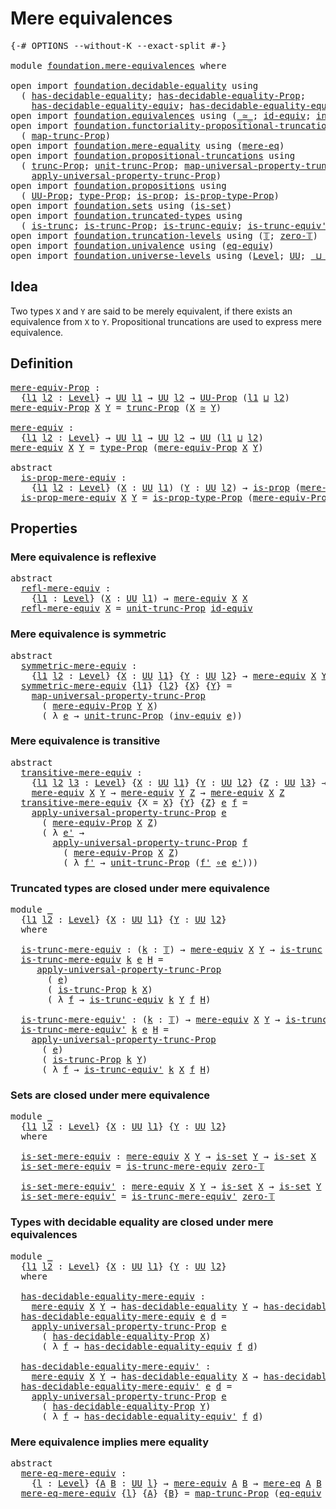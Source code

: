 # Mere equivalences

<pre class="Agda"><a id="30" class="Symbol">{-#</a> <a id="34" class="Keyword">OPTIONS</a> <a id="42" class="Pragma">--without-K</a> <a id="54" class="Pragma">--exact-split</a> <a id="68" class="Symbol">#-}</a>

<a id="73" class="Keyword">module</a> <a id="80" href="foundation.mere-equivalences.html" class="Module">foundation.mere-equivalences</a> <a id="109" class="Keyword">where</a>

<a id="116" class="Keyword">open</a> <a id="121" class="Keyword">import</a> <a id="128" href="foundation.decidable-equality.html" class="Module">foundation.decidable-equality</a> <a id="158" class="Keyword">using</a>
  <a id="166" class="Symbol">(</a> <a id="168" href="foundation.decidable-equality.html#1785" class="Function">has-decidable-equality</a><a id="190" class="Symbol">;</a> <a id="192" href="foundation.decidable-equality.html#7766" class="Function">has-decidable-equality-Prop</a><a id="219" class="Symbol">;</a>
    <a id="225" href="foundation.decidable-equality.html#4533" class="Function">has-decidable-equality-equiv</a><a id="253" class="Symbol">;</a> <a id="255" href="foundation.decidable-equality.html#4811" class="Function">has-decidable-equality-equiv&#39;</a><a id="284" class="Symbol">)</a>
<a id="286" class="Keyword">open</a> <a id="291" class="Keyword">import</a> <a id="298" href="foundation.equivalences.html" class="Module">foundation.equivalences</a> <a id="322" class="Keyword">using</a> <a id="328" class="Symbol">(</a><a id="329" href="foundation-core.equivalences.html#1621" class="Function Operator">_≃_</a><a id="332" class="Symbol">;</a> <a id="334" href="foundation-core.equivalences.html#2494" class="Function">id-equiv</a><a id="342" class="Symbol">;</a> <a id="344" href="foundation-core.equivalences.html#5721" class="Function">inv-equiv</a><a id="353" class="Symbol">;</a> <a id="355" href="foundation-core.equivalences.html#7869" class="Function Operator">_∘e_</a><a id="359" class="Symbol">)</a>
<a id="361" class="Keyword">open</a> <a id="366" class="Keyword">import</a> <a id="373" href="foundation.functoriality-propositional-truncation.html" class="Module">foundation.functoriality-propositional-truncation</a> <a id="423" class="Keyword">using</a>
  <a id="431" class="Symbol">(</a> <a id="433" href="foundation.functoriality-propositional-truncation.html#1443" class="Function">map-trunc-Prop</a><a id="447" class="Symbol">)</a>
<a id="449" class="Keyword">open</a> <a id="454" class="Keyword">import</a> <a id="461" href="foundation.mere-equality.html" class="Module">foundation.mere-equality</a> <a id="486" class="Keyword">using</a> <a id="492" class="Symbol">(</a><a id="493" href="foundation.mere-equality.html#1096" class="Function">mere-eq</a><a id="500" class="Symbol">)</a>
<a id="502" class="Keyword">open</a> <a id="507" class="Keyword">import</a> <a id="514" href="foundation.propositional-truncations.html" class="Module">foundation.propositional-truncations</a> <a id="551" class="Keyword">using</a>
  <a id="559" class="Symbol">(</a> <a id="561" href="foundation.propositional-truncations.html#2532" class="Function">trunc-Prop</a><a id="571" class="Symbol">;</a> <a id="573" href="foundation.propositional-truncations.html#2118" class="Function">unit-trunc-Prop</a><a id="588" class="Symbol">;</a> <a id="590" href="foundation.propositional-truncations.html#5244" class="Function">map-universal-property-trunc-Prop</a><a id="623" class="Symbol">;</a>
    <a id="629" href="foundation.propositional-truncations.html#5603" class="Function">apply-universal-property-trunc-Prop</a><a id="664" class="Symbol">)</a>
<a id="666" class="Keyword">open</a> <a id="671" class="Keyword">import</a> <a id="678" href="foundation.propositions.html" class="Module">foundation.propositions</a> <a id="702" class="Keyword">using</a>
  <a id="710" class="Symbol">(</a> <a id="712" href="foundation-core.propositions.html#1393" class="Function">UU-Prop</a><a id="719" class="Symbol">;</a> <a id="721" href="foundation-core.propositions.html#1495" class="Function">type-Prop</a><a id="730" class="Symbol">;</a> <a id="732" href="foundation-core.propositions.html#1309" class="Function">is-prop</a><a id="739" class="Symbol">;</a> <a id="741" href="foundation-core.propositions.html#1562" class="Function">is-prop-type-Prop</a><a id="758" class="Symbol">)</a>
<a id="760" class="Keyword">open</a> <a id="765" class="Keyword">import</a> <a id="772" href="foundation.sets.html" class="Module">foundation.sets</a> <a id="788" class="Keyword">using</a> <a id="794" class="Symbol">(</a><a id="795" href="foundation-core.sets.html#1113" class="Function">is-set</a><a id="801" class="Symbol">)</a>
<a id="803" class="Keyword">open</a> <a id="808" class="Keyword">import</a> <a id="815" href="foundation.truncated-types.html" class="Module">foundation.truncated-types</a> <a id="842" class="Keyword">using</a>
  <a id="850" class="Symbol">(</a> <a id="852" href="foundation-core.truncated-types.html#1741" class="Function">is-trunc</a><a id="860" class="Symbol">;</a> <a id="862" href="foundation-core.truncated-types.html#11731" class="Function">is-trunc-Prop</a><a id="875" class="Symbol">;</a> <a id="877" href="foundation-core.truncated-types.html#4391" class="Function">is-trunc-equiv</a><a id="891" class="Symbol">;</a> <a id="893" href="foundation-core.truncated-types.html#4918" class="Function">is-trunc-equiv&#39;</a><a id="908" class="Symbol">)</a>
<a id="910" class="Keyword">open</a> <a id="915" class="Keyword">import</a> <a id="922" href="foundation.truncation-levels.html" class="Module">foundation.truncation-levels</a> <a id="951" class="Keyword">using</a> <a id="957" class="Symbol">(</a><a id="958" href="foundation-core.truncation-levels.html#395" class="Datatype">𝕋</a><a id="959" class="Symbol">;</a> <a id="961" href="foundation-core.truncation-levels.html#492" class="Function">zero-𝕋</a><a id="967" class="Symbol">)</a>
<a id="969" class="Keyword">open</a> <a id="974" class="Keyword">import</a> <a id="981" href="foundation.univalence.html" class="Module">foundation.univalence</a> <a id="1003" class="Keyword">using</a> <a id="1009" class="Symbol">(</a><a id="1010" href="foundation.univalence.html#1280" class="Function">eq-equiv</a><a id="1018" class="Symbol">)</a>
<a id="1020" class="Keyword">open</a> <a id="1025" class="Keyword">import</a> <a id="1032" href="foundation.universe-levels.html" class="Module">foundation.universe-levels</a> <a id="1059" class="Keyword">using</a> <a id="1065" class="Symbol">(</a><a id="1066" href="Agda.Primitive.html#597" class="Postulate">Level</a><a id="1071" class="Symbol">;</a> <a id="1073" href="foundation-core.universe-levels.html#235" class="Primitive">UU</a><a id="1075" class="Symbol">;</a> <a id="1077" href="Agda.Primitive.html#810" class="Primitive Operator">_⊔_</a><a id="1080" class="Symbol">)</a>
</pre>
## Idea

Two types `X` and `Y` are said to be merely equivalent, if there exists an equivalence from `X` to `Y`. Propositional truncations are used to express mere equivalence.

## Definition

<pre class="Agda"><a id="mere-equiv-Prop"></a><a id="1288" href="foundation.mere-equivalences.html#1288" class="Function">mere-equiv-Prop</a> <a id="1304" class="Symbol">:</a>
  <a id="1308" class="Symbol">{</a><a id="1309" href="foundation.mere-equivalences.html#1309" class="Bound">l1</a> <a id="1312" href="foundation.mere-equivalences.html#1312" class="Bound">l2</a> <a id="1315" class="Symbol">:</a> <a id="1317" href="Agda.Primitive.html#597" class="Postulate">Level</a><a id="1322" class="Symbol">}</a> <a id="1324" class="Symbol">→</a> <a id="1326" href="foundation-core.universe-levels.html#235" class="Primitive">UU</a> <a id="1329" href="foundation.mere-equivalences.html#1309" class="Bound">l1</a> <a id="1332" class="Symbol">→</a> <a id="1334" href="foundation-core.universe-levels.html#235" class="Primitive">UU</a> <a id="1337" href="foundation.mere-equivalences.html#1312" class="Bound">l2</a> <a id="1340" class="Symbol">→</a> <a id="1342" href="foundation-core.propositions.html#1393" class="Function">UU-Prop</a> <a id="1350" class="Symbol">(</a><a id="1351" href="foundation.mere-equivalences.html#1309" class="Bound">l1</a> <a id="1354" href="Agda.Primitive.html#810" class="Primitive Operator">⊔</a> <a id="1356" href="foundation.mere-equivalences.html#1312" class="Bound">l2</a><a id="1358" class="Symbol">)</a>
<a id="1360" href="foundation.mere-equivalences.html#1288" class="Function">mere-equiv-Prop</a> <a id="1376" href="foundation.mere-equivalences.html#1376" class="Bound">X</a> <a id="1378" href="foundation.mere-equivalences.html#1378" class="Bound">Y</a> <a id="1380" class="Symbol">=</a> <a id="1382" href="foundation.propositional-truncations.html#2532" class="Function">trunc-Prop</a> <a id="1393" class="Symbol">(</a><a id="1394" href="foundation.mere-equivalences.html#1376" class="Bound">X</a> <a id="1396" href="foundation-core.equivalences.html#1621" class="Function Operator">≃</a> <a id="1398" href="foundation.mere-equivalences.html#1378" class="Bound">Y</a><a id="1399" class="Symbol">)</a>

<a id="mere-equiv"></a><a id="1402" href="foundation.mere-equivalences.html#1402" class="Function">mere-equiv</a> <a id="1413" class="Symbol">:</a>
  <a id="1417" class="Symbol">{</a><a id="1418" href="foundation.mere-equivalences.html#1418" class="Bound">l1</a> <a id="1421" href="foundation.mere-equivalences.html#1421" class="Bound">l2</a> <a id="1424" class="Symbol">:</a> <a id="1426" href="Agda.Primitive.html#597" class="Postulate">Level</a><a id="1431" class="Symbol">}</a> <a id="1433" class="Symbol">→</a> <a id="1435" href="foundation-core.universe-levels.html#235" class="Primitive">UU</a> <a id="1438" href="foundation.mere-equivalences.html#1418" class="Bound">l1</a> <a id="1441" class="Symbol">→</a> <a id="1443" href="foundation-core.universe-levels.html#235" class="Primitive">UU</a> <a id="1446" href="foundation.mere-equivalences.html#1421" class="Bound">l2</a> <a id="1449" class="Symbol">→</a> <a id="1451" href="foundation-core.universe-levels.html#235" class="Primitive">UU</a> <a id="1454" class="Symbol">(</a><a id="1455" href="foundation.mere-equivalences.html#1418" class="Bound">l1</a> <a id="1458" href="Agda.Primitive.html#810" class="Primitive Operator">⊔</a> <a id="1460" href="foundation.mere-equivalences.html#1421" class="Bound">l2</a><a id="1462" class="Symbol">)</a>
<a id="1464" href="foundation.mere-equivalences.html#1402" class="Function">mere-equiv</a> <a id="1475" href="foundation.mere-equivalences.html#1475" class="Bound">X</a> <a id="1477" href="foundation.mere-equivalences.html#1477" class="Bound">Y</a> <a id="1479" class="Symbol">=</a> <a id="1481" href="foundation-core.propositions.html#1495" class="Function">type-Prop</a> <a id="1491" class="Symbol">(</a><a id="1492" href="foundation.mere-equivalences.html#1288" class="Function">mere-equiv-Prop</a> <a id="1508" href="foundation.mere-equivalences.html#1475" class="Bound">X</a> <a id="1510" href="foundation.mere-equivalences.html#1477" class="Bound">Y</a><a id="1511" class="Symbol">)</a>

<a id="1514" class="Keyword">abstract</a>
  <a id="is-prop-mere-equiv"></a><a id="1525" href="foundation.mere-equivalences.html#1525" class="Function">is-prop-mere-equiv</a> <a id="1544" class="Symbol">:</a>
    <a id="1550" class="Symbol">{</a><a id="1551" href="foundation.mere-equivalences.html#1551" class="Bound">l1</a> <a id="1554" href="foundation.mere-equivalences.html#1554" class="Bound">l2</a> <a id="1557" class="Symbol">:</a> <a id="1559" href="Agda.Primitive.html#597" class="Postulate">Level</a><a id="1564" class="Symbol">}</a> <a id="1566" class="Symbol">(</a><a id="1567" href="foundation.mere-equivalences.html#1567" class="Bound">X</a> <a id="1569" class="Symbol">:</a> <a id="1571" href="foundation-core.universe-levels.html#235" class="Primitive">UU</a> <a id="1574" href="foundation.mere-equivalences.html#1551" class="Bound">l1</a><a id="1576" class="Symbol">)</a> <a id="1578" class="Symbol">(</a><a id="1579" href="foundation.mere-equivalences.html#1579" class="Bound">Y</a> <a id="1581" class="Symbol">:</a> <a id="1583" href="foundation-core.universe-levels.html#235" class="Primitive">UU</a> <a id="1586" href="foundation.mere-equivalences.html#1554" class="Bound">l2</a><a id="1588" class="Symbol">)</a> <a id="1590" class="Symbol">→</a> <a id="1592" href="foundation-core.propositions.html#1309" class="Function">is-prop</a> <a id="1600" class="Symbol">(</a><a id="1601" href="foundation.mere-equivalences.html#1402" class="Function">mere-equiv</a> <a id="1612" href="foundation.mere-equivalences.html#1567" class="Bound">X</a> <a id="1614" href="foundation.mere-equivalences.html#1579" class="Bound">Y</a><a id="1615" class="Symbol">)</a>
  <a id="1619" href="foundation.mere-equivalences.html#1525" class="Function">is-prop-mere-equiv</a> <a id="1638" href="foundation.mere-equivalences.html#1638" class="Bound">X</a> <a id="1640" href="foundation.mere-equivalences.html#1640" class="Bound">Y</a> <a id="1642" class="Symbol">=</a> <a id="1644" href="foundation-core.propositions.html#1562" class="Function">is-prop-type-Prop</a> <a id="1662" class="Symbol">(</a><a id="1663" href="foundation.mere-equivalences.html#1288" class="Function">mere-equiv-Prop</a> <a id="1679" href="foundation.mere-equivalences.html#1638" class="Bound">X</a> <a id="1681" href="foundation.mere-equivalences.html#1640" class="Bound">Y</a><a id="1682" class="Symbol">)</a>
</pre>
## Properties

### Mere equivalence is reflexive

<pre class="Agda"><a id="1747" class="Keyword">abstract</a>
  <a id="refl-mere-equiv"></a><a id="1758" href="foundation.mere-equivalences.html#1758" class="Function">refl-mere-equiv</a> <a id="1774" class="Symbol">:</a>
    <a id="1780" class="Symbol">{</a><a id="1781" href="foundation.mere-equivalences.html#1781" class="Bound">l1</a> <a id="1784" class="Symbol">:</a> <a id="1786" href="Agda.Primitive.html#597" class="Postulate">Level</a><a id="1791" class="Symbol">}</a> <a id="1793" class="Symbol">(</a><a id="1794" href="foundation.mere-equivalences.html#1794" class="Bound">X</a> <a id="1796" class="Symbol">:</a> <a id="1798" href="foundation-core.universe-levels.html#235" class="Primitive">UU</a> <a id="1801" href="foundation.mere-equivalences.html#1781" class="Bound">l1</a><a id="1803" class="Symbol">)</a> <a id="1805" class="Symbol">→</a> <a id="1807" href="foundation.mere-equivalences.html#1402" class="Function">mere-equiv</a> <a id="1818" href="foundation.mere-equivalences.html#1794" class="Bound">X</a> <a id="1820" href="foundation.mere-equivalences.html#1794" class="Bound">X</a>
  <a id="1824" href="foundation.mere-equivalences.html#1758" class="Function">refl-mere-equiv</a> <a id="1840" href="foundation.mere-equivalences.html#1840" class="Bound">X</a> <a id="1842" class="Symbol">=</a> <a id="1844" href="foundation.propositional-truncations.html#2118" class="Function">unit-trunc-Prop</a> <a id="1860" href="foundation-core.equivalences.html#2494" class="Function">id-equiv</a>
</pre>
### Mere equivalence is symmetric

<pre class="Agda"><a id="1917" class="Keyword">abstract</a>
  <a id="symmetric-mere-equiv"></a><a id="1928" href="foundation.mere-equivalences.html#1928" class="Function">symmetric-mere-equiv</a> <a id="1949" class="Symbol">:</a>
    <a id="1955" class="Symbol">{</a><a id="1956" href="foundation.mere-equivalences.html#1956" class="Bound">l1</a> <a id="1959" href="foundation.mere-equivalences.html#1959" class="Bound">l2</a> <a id="1962" class="Symbol">:</a> <a id="1964" href="Agda.Primitive.html#597" class="Postulate">Level</a><a id="1969" class="Symbol">}</a> <a id="1971" class="Symbol">{</a><a id="1972" href="foundation.mere-equivalences.html#1972" class="Bound">X</a> <a id="1974" class="Symbol">:</a> <a id="1976" href="foundation-core.universe-levels.html#235" class="Primitive">UU</a> <a id="1979" href="foundation.mere-equivalences.html#1956" class="Bound">l1</a><a id="1981" class="Symbol">}</a> <a id="1983" class="Symbol">{</a><a id="1984" href="foundation.mere-equivalences.html#1984" class="Bound">Y</a> <a id="1986" class="Symbol">:</a> <a id="1988" href="foundation-core.universe-levels.html#235" class="Primitive">UU</a> <a id="1991" href="foundation.mere-equivalences.html#1959" class="Bound">l2</a><a id="1993" class="Symbol">}</a> <a id="1995" class="Symbol">→</a> <a id="1997" href="foundation.mere-equivalences.html#1402" class="Function">mere-equiv</a> <a id="2008" href="foundation.mere-equivalences.html#1972" class="Bound">X</a> <a id="2010" href="foundation.mere-equivalences.html#1984" class="Bound">Y</a> <a id="2012" class="Symbol">→</a> <a id="2014" href="foundation.mere-equivalences.html#1402" class="Function">mere-equiv</a> <a id="2025" href="foundation.mere-equivalences.html#1984" class="Bound">Y</a> <a id="2027" href="foundation.mere-equivalences.html#1972" class="Bound">X</a>
  <a id="2031" href="foundation.mere-equivalences.html#1928" class="Function">symmetric-mere-equiv</a> <a id="2052" class="Symbol">{</a><a id="2053" href="foundation.mere-equivalences.html#2053" class="Bound">l1</a><a id="2055" class="Symbol">}</a> <a id="2057" class="Symbol">{</a><a id="2058" href="foundation.mere-equivalences.html#2058" class="Bound">l2</a><a id="2060" class="Symbol">}</a> <a id="2062" class="Symbol">{</a><a id="2063" href="foundation.mere-equivalences.html#2063" class="Bound">X</a><a id="2064" class="Symbol">}</a> <a id="2066" class="Symbol">{</a><a id="2067" href="foundation.mere-equivalences.html#2067" class="Bound">Y</a><a id="2068" class="Symbol">}</a> <a id="2070" class="Symbol">=</a>
    <a id="2076" href="foundation.propositional-truncations.html#5244" class="Function">map-universal-property-trunc-Prop</a>
      <a id="2116" class="Symbol">(</a> <a id="2118" href="foundation.mere-equivalences.html#1288" class="Function">mere-equiv-Prop</a> <a id="2134" href="foundation.mere-equivalences.html#2067" class="Bound">Y</a> <a id="2136" href="foundation.mere-equivalences.html#2063" class="Bound">X</a><a id="2137" class="Symbol">)</a>
      <a id="2145" class="Symbol">(</a> <a id="2147" class="Symbol">λ</a> <a id="2149" href="foundation.mere-equivalences.html#2149" class="Bound">e</a> <a id="2151" class="Symbol">→</a> <a id="2153" href="foundation.propositional-truncations.html#2118" class="Function">unit-trunc-Prop</a> <a id="2169" class="Symbol">(</a><a id="2170" href="foundation-core.equivalences.html#5721" class="Function">inv-equiv</a> <a id="2180" href="foundation.mere-equivalences.html#2149" class="Bound">e</a><a id="2181" class="Symbol">))</a>
</pre>
### Mere equivalence is transitive

<pre class="Agda"><a id="2233" class="Keyword">abstract</a>
  <a id="transitive-mere-equiv"></a><a id="2244" href="foundation.mere-equivalences.html#2244" class="Function">transitive-mere-equiv</a> <a id="2266" class="Symbol">:</a>
    <a id="2272" class="Symbol">{</a><a id="2273" href="foundation.mere-equivalences.html#2273" class="Bound">l1</a> <a id="2276" href="foundation.mere-equivalences.html#2276" class="Bound">l2</a> <a id="2279" href="foundation.mere-equivalences.html#2279" class="Bound">l3</a> <a id="2282" class="Symbol">:</a> <a id="2284" href="Agda.Primitive.html#597" class="Postulate">Level</a><a id="2289" class="Symbol">}</a> <a id="2291" class="Symbol">{</a><a id="2292" href="foundation.mere-equivalences.html#2292" class="Bound">X</a> <a id="2294" class="Symbol">:</a> <a id="2296" href="foundation-core.universe-levels.html#235" class="Primitive">UU</a> <a id="2299" href="foundation.mere-equivalences.html#2273" class="Bound">l1</a><a id="2301" class="Symbol">}</a> <a id="2303" class="Symbol">{</a><a id="2304" href="foundation.mere-equivalences.html#2304" class="Bound">Y</a> <a id="2306" class="Symbol">:</a> <a id="2308" href="foundation-core.universe-levels.html#235" class="Primitive">UU</a> <a id="2311" href="foundation.mere-equivalences.html#2276" class="Bound">l2</a><a id="2313" class="Symbol">}</a> <a id="2315" class="Symbol">{</a><a id="2316" href="foundation.mere-equivalences.html#2316" class="Bound">Z</a> <a id="2318" class="Symbol">:</a> <a id="2320" href="foundation-core.universe-levels.html#235" class="Primitive">UU</a> <a id="2323" href="foundation.mere-equivalences.html#2279" class="Bound">l3</a><a id="2325" class="Symbol">}</a> <a id="2327" class="Symbol">→</a>
    <a id="2333" href="foundation.mere-equivalences.html#1402" class="Function">mere-equiv</a> <a id="2344" href="foundation.mere-equivalences.html#2292" class="Bound">X</a> <a id="2346" href="foundation.mere-equivalences.html#2304" class="Bound">Y</a> <a id="2348" class="Symbol">→</a> <a id="2350" href="foundation.mere-equivalences.html#1402" class="Function">mere-equiv</a> <a id="2361" href="foundation.mere-equivalences.html#2304" class="Bound">Y</a> <a id="2363" href="foundation.mere-equivalences.html#2316" class="Bound">Z</a> <a id="2365" class="Symbol">→</a> <a id="2367" href="foundation.mere-equivalences.html#1402" class="Function">mere-equiv</a> <a id="2378" href="foundation.mere-equivalences.html#2292" class="Bound">X</a> <a id="2380" href="foundation.mere-equivalences.html#2316" class="Bound">Z</a>
  <a id="2384" href="foundation.mere-equivalences.html#2244" class="Function">transitive-mere-equiv</a> <a id="2406" class="Symbol">{</a><a id="2407" class="Argument">X</a> <a id="2409" class="Symbol">=</a> <a id="2411" href="foundation.mere-equivalences.html#2411" class="Bound">X</a><a id="2412" class="Symbol">}</a> <a id="2414" class="Symbol">{</a><a id="2415" href="foundation.mere-equivalences.html#2415" class="Bound">Y</a><a id="2416" class="Symbol">}</a> <a id="2418" class="Symbol">{</a><a id="2419" href="foundation.mere-equivalences.html#2419" class="Bound">Z</a><a id="2420" class="Symbol">}</a> <a id="2422" href="foundation.mere-equivalences.html#2422" class="Bound">e</a> <a id="2424" href="foundation.mere-equivalences.html#2424" class="Bound">f</a> <a id="2426" class="Symbol">=</a>
    <a id="2432" href="foundation.propositional-truncations.html#5603" class="Function">apply-universal-property-trunc-Prop</a> <a id="2468" href="foundation.mere-equivalences.html#2422" class="Bound">e</a>
      <a id="2476" class="Symbol">(</a> <a id="2478" href="foundation.mere-equivalences.html#1288" class="Function">mere-equiv-Prop</a> <a id="2494" href="foundation.mere-equivalences.html#2411" class="Bound">X</a> <a id="2496" href="foundation.mere-equivalences.html#2419" class="Bound">Z</a><a id="2497" class="Symbol">)</a>
      <a id="2505" class="Symbol">(</a> <a id="2507" class="Symbol">λ</a> <a id="2509" href="foundation.mere-equivalences.html#2509" class="Bound">e&#39;</a> <a id="2512" class="Symbol">→</a>
        <a id="2522" href="foundation.propositional-truncations.html#5603" class="Function">apply-universal-property-trunc-Prop</a> <a id="2558" href="foundation.mere-equivalences.html#2424" class="Bound">f</a>
          <a id="2570" class="Symbol">(</a> <a id="2572" href="foundation.mere-equivalences.html#1288" class="Function">mere-equiv-Prop</a> <a id="2588" href="foundation.mere-equivalences.html#2411" class="Bound">X</a> <a id="2590" href="foundation.mere-equivalences.html#2419" class="Bound">Z</a><a id="2591" class="Symbol">)</a>
          <a id="2603" class="Symbol">(</a> <a id="2605" class="Symbol">λ</a> <a id="2607" href="foundation.mere-equivalences.html#2607" class="Bound">f&#39;</a> <a id="2610" class="Symbol">→</a> <a id="2612" href="foundation.propositional-truncations.html#2118" class="Function">unit-trunc-Prop</a> <a id="2628" class="Symbol">(</a><a id="2629" href="foundation.mere-equivalences.html#2607" class="Bound">f&#39;</a> <a id="2632" href="foundation-core.equivalences.html#7869" class="Function Operator">∘e</a> <a id="2635" href="foundation.mere-equivalences.html#2509" class="Bound">e&#39;</a><a id="2637" class="Symbol">)))</a>
</pre>
### Truncated types are closed under mere equivalence

<pre class="Agda"><a id="2709" class="Keyword">module</a> <a id="2716" href="foundation.mere-equivalences.html#2716" class="Module">_</a>
  <a id="2720" class="Symbol">{</a><a id="2721" href="foundation.mere-equivalences.html#2721" class="Bound">l1</a> <a id="2724" href="foundation.mere-equivalences.html#2724" class="Bound">l2</a> <a id="2727" class="Symbol">:</a> <a id="2729" href="Agda.Primitive.html#597" class="Postulate">Level</a><a id="2734" class="Symbol">}</a> <a id="2736" class="Symbol">{</a><a id="2737" href="foundation.mere-equivalences.html#2737" class="Bound">X</a> <a id="2739" class="Symbol">:</a> <a id="2741" href="foundation-core.universe-levels.html#235" class="Primitive">UU</a> <a id="2744" href="foundation.mere-equivalences.html#2721" class="Bound">l1</a><a id="2746" class="Symbol">}</a> <a id="2748" class="Symbol">{</a><a id="2749" href="foundation.mere-equivalences.html#2749" class="Bound">Y</a> <a id="2751" class="Symbol">:</a> <a id="2753" href="foundation-core.universe-levels.html#235" class="Primitive">UU</a> <a id="2756" href="foundation.mere-equivalences.html#2724" class="Bound">l2</a><a id="2758" class="Symbol">}</a> 
  <a id="2763" class="Keyword">where</a>
  
  <a id="2774" href="foundation.mere-equivalences.html#2774" class="Function">is-trunc-mere-equiv</a> <a id="2794" class="Symbol">:</a> <a id="2796" class="Symbol">(</a><a id="2797" href="foundation.mere-equivalences.html#2797" class="Bound">k</a> <a id="2799" class="Symbol">:</a> <a id="2801" href="foundation-core.truncation-levels.html#395" class="Datatype">𝕋</a><a id="2802" class="Symbol">)</a> <a id="2804" class="Symbol">→</a> <a id="2806" href="foundation.mere-equivalences.html#1402" class="Function">mere-equiv</a> <a id="2817" href="foundation.mere-equivalences.html#2737" class="Bound">X</a> <a id="2819" href="foundation.mere-equivalences.html#2749" class="Bound">Y</a> <a id="2821" class="Symbol">→</a> <a id="2823" href="foundation-core.truncated-types.html#1741" class="Function">is-trunc</a> <a id="2832" href="foundation.mere-equivalences.html#2797" class="Bound">k</a> <a id="2834" href="foundation.mere-equivalences.html#2749" class="Bound">Y</a> <a id="2836" class="Symbol">→</a> <a id="2838" href="foundation-core.truncated-types.html#1741" class="Function">is-trunc</a> <a id="2847" href="foundation.mere-equivalences.html#2797" class="Bound">k</a> <a id="2849" href="foundation.mere-equivalences.html#2737" class="Bound">X</a>
  <a id="2853" href="foundation.mere-equivalences.html#2774" class="Function">is-trunc-mere-equiv</a> <a id="2873" href="foundation.mere-equivalences.html#2873" class="Bound">k</a> <a id="2875" href="foundation.mere-equivalences.html#2875" class="Bound">e</a> <a id="2877" href="foundation.mere-equivalences.html#2877" class="Bound">H</a> <a id="2879" class="Symbol">=</a>
     <a id="2886" href="foundation.propositional-truncations.html#5603" class="Function">apply-universal-property-trunc-Prop</a>
       <a id="2929" class="Symbol">(</a> <a id="2931" href="foundation.mere-equivalences.html#2875" class="Bound">e</a><a id="2932" class="Symbol">)</a>
       <a id="2941" class="Symbol">(</a> <a id="2943" href="foundation-core.truncated-types.html#11731" class="Function">is-trunc-Prop</a> <a id="2957" href="foundation.mere-equivalences.html#2873" class="Bound">k</a> <a id="2959" href="foundation.mere-equivalences.html#2737" class="Bound">X</a><a id="2960" class="Symbol">)</a>
       <a id="2969" class="Symbol">(</a> <a id="2971" class="Symbol">λ</a> <a id="2973" href="foundation.mere-equivalences.html#2973" class="Bound">f</a> <a id="2975" class="Symbol">→</a> <a id="2977" href="foundation-core.truncated-types.html#4391" class="Function">is-trunc-equiv</a> <a id="2992" href="foundation.mere-equivalences.html#2873" class="Bound">k</a> <a id="2994" href="foundation.mere-equivalences.html#2749" class="Bound">Y</a> <a id="2996" href="foundation.mere-equivalences.html#2973" class="Bound">f</a> <a id="2998" href="foundation.mere-equivalences.html#2877" class="Bound">H</a><a id="2999" class="Symbol">)</a>

  <a id="3004" href="foundation.mere-equivalences.html#3004" class="Function">is-trunc-mere-equiv&#39;</a> <a id="3025" class="Symbol">:</a> <a id="3027" class="Symbol">(</a><a id="3028" href="foundation.mere-equivalences.html#3028" class="Bound">k</a> <a id="3030" class="Symbol">:</a> <a id="3032" href="foundation-core.truncation-levels.html#395" class="Datatype">𝕋</a><a id="3033" class="Symbol">)</a> <a id="3035" class="Symbol">→</a> <a id="3037" href="foundation.mere-equivalences.html#1402" class="Function">mere-equiv</a> <a id="3048" href="foundation.mere-equivalences.html#2737" class="Bound">X</a> <a id="3050" href="foundation.mere-equivalences.html#2749" class="Bound">Y</a> <a id="3052" class="Symbol">→</a> <a id="3054" href="foundation-core.truncated-types.html#1741" class="Function">is-trunc</a> <a id="3063" href="foundation.mere-equivalences.html#3028" class="Bound">k</a> <a id="3065" href="foundation.mere-equivalences.html#2737" class="Bound">X</a> <a id="3067" class="Symbol">→</a> <a id="3069" href="foundation-core.truncated-types.html#1741" class="Function">is-trunc</a> <a id="3078" href="foundation.mere-equivalences.html#3028" class="Bound">k</a> <a id="3080" href="foundation.mere-equivalences.html#2749" class="Bound">Y</a>
  <a id="3084" href="foundation.mere-equivalences.html#3004" class="Function">is-trunc-mere-equiv&#39;</a> <a id="3105" href="foundation.mere-equivalences.html#3105" class="Bound">k</a> <a id="3107" href="foundation.mere-equivalences.html#3107" class="Bound">e</a> <a id="3109" href="foundation.mere-equivalences.html#3109" class="Bound">H</a> <a id="3111" class="Symbol">=</a>
    <a id="3117" href="foundation.propositional-truncations.html#5603" class="Function">apply-universal-property-trunc-Prop</a>
      <a id="3159" class="Symbol">(</a> <a id="3161" href="foundation.mere-equivalences.html#3107" class="Bound">e</a><a id="3162" class="Symbol">)</a>
      <a id="3170" class="Symbol">(</a> <a id="3172" href="foundation-core.truncated-types.html#11731" class="Function">is-trunc-Prop</a> <a id="3186" href="foundation.mere-equivalences.html#3105" class="Bound">k</a> <a id="3188" href="foundation.mere-equivalences.html#2749" class="Bound">Y</a><a id="3189" class="Symbol">)</a>
      <a id="3197" class="Symbol">(</a> <a id="3199" class="Symbol">λ</a> <a id="3201" href="foundation.mere-equivalences.html#3201" class="Bound">f</a> <a id="3203" class="Symbol">→</a> <a id="3205" href="foundation-core.truncated-types.html#4918" class="Function">is-trunc-equiv&#39;</a> <a id="3221" href="foundation.mere-equivalences.html#3105" class="Bound">k</a> <a id="3223" href="foundation.mere-equivalences.html#2737" class="Bound">X</a> <a id="3225" href="foundation.mere-equivalences.html#3201" class="Bound">f</a> <a id="3227" href="foundation.mere-equivalences.html#3109" class="Bound">H</a><a id="3228" class="Symbol">)</a>
</pre>
### Sets are closed under mere equivalence

<pre class="Agda"><a id="3287" class="Keyword">module</a> <a id="3294" href="foundation.mere-equivalences.html#3294" class="Module">_</a>
  <a id="3298" class="Symbol">{</a><a id="3299" href="foundation.mere-equivalences.html#3299" class="Bound">l1</a> <a id="3302" href="foundation.mere-equivalences.html#3302" class="Bound">l2</a> <a id="3305" class="Symbol">:</a> <a id="3307" href="Agda.Primitive.html#597" class="Postulate">Level</a><a id="3312" class="Symbol">}</a> <a id="3314" class="Symbol">{</a><a id="3315" href="foundation.mere-equivalences.html#3315" class="Bound">X</a> <a id="3317" class="Symbol">:</a> <a id="3319" href="foundation-core.universe-levels.html#235" class="Primitive">UU</a> <a id="3322" href="foundation.mere-equivalences.html#3299" class="Bound">l1</a><a id="3324" class="Symbol">}</a> <a id="3326" class="Symbol">{</a><a id="3327" href="foundation.mere-equivalences.html#3327" class="Bound">Y</a> <a id="3329" class="Symbol">:</a> <a id="3331" href="foundation-core.universe-levels.html#235" class="Primitive">UU</a> <a id="3334" href="foundation.mere-equivalences.html#3302" class="Bound">l2</a><a id="3336" class="Symbol">}</a> 
  <a id="3341" class="Keyword">where</a>
  
  <a id="3352" href="foundation.mere-equivalences.html#3352" class="Function">is-set-mere-equiv</a> <a id="3370" class="Symbol">:</a> <a id="3372" href="foundation.mere-equivalences.html#1402" class="Function">mere-equiv</a> <a id="3383" href="foundation.mere-equivalences.html#3315" class="Bound">X</a> <a id="3385" href="foundation.mere-equivalences.html#3327" class="Bound">Y</a> <a id="3387" class="Symbol">→</a> <a id="3389" href="foundation-core.sets.html#1113" class="Function">is-set</a> <a id="3396" href="foundation.mere-equivalences.html#3327" class="Bound">Y</a> <a id="3398" class="Symbol">→</a> <a id="3400" href="foundation-core.sets.html#1113" class="Function">is-set</a> <a id="3407" href="foundation.mere-equivalences.html#3315" class="Bound">X</a>
  <a id="3411" href="foundation.mere-equivalences.html#3352" class="Function">is-set-mere-equiv</a> <a id="3429" class="Symbol">=</a> <a id="3431" href="foundation.mere-equivalences.html#2774" class="Function">is-trunc-mere-equiv</a> <a id="3451" href="foundation-core.truncation-levels.html#492" class="Function">zero-𝕋</a>

  <a id="3461" href="foundation.mere-equivalences.html#3461" class="Function">is-set-mere-equiv&#39;</a> <a id="3480" class="Symbol">:</a> <a id="3482" href="foundation.mere-equivalences.html#1402" class="Function">mere-equiv</a> <a id="3493" href="foundation.mere-equivalences.html#3315" class="Bound">X</a> <a id="3495" href="foundation.mere-equivalences.html#3327" class="Bound">Y</a> <a id="3497" class="Symbol">→</a> <a id="3499" href="foundation-core.sets.html#1113" class="Function">is-set</a> <a id="3506" href="foundation.mere-equivalences.html#3315" class="Bound">X</a> <a id="3508" class="Symbol">→</a> <a id="3510" href="foundation-core.sets.html#1113" class="Function">is-set</a> <a id="3517" href="foundation.mere-equivalences.html#3327" class="Bound">Y</a>
  <a id="3521" href="foundation.mere-equivalences.html#3461" class="Function">is-set-mere-equiv&#39;</a> <a id="3540" class="Symbol">=</a> <a id="3542" href="foundation.mere-equivalences.html#3004" class="Function">is-trunc-mere-equiv&#39;</a> <a id="3563" href="foundation-core.truncation-levels.html#492" class="Function">zero-𝕋</a>
</pre>
### Types with decidable equality are closed under mere equivalences

<pre class="Agda"><a id="3653" class="Keyword">module</a> <a id="3660" href="foundation.mere-equivalences.html#3660" class="Module">_</a>
  <a id="3664" class="Symbol">{</a><a id="3665" href="foundation.mere-equivalences.html#3665" class="Bound">l1</a> <a id="3668" href="foundation.mere-equivalences.html#3668" class="Bound">l2</a> <a id="3671" class="Symbol">:</a> <a id="3673" href="Agda.Primitive.html#597" class="Postulate">Level</a><a id="3678" class="Symbol">}</a> <a id="3680" class="Symbol">{</a><a id="3681" href="foundation.mere-equivalences.html#3681" class="Bound">X</a> <a id="3683" class="Symbol">:</a> <a id="3685" href="foundation-core.universe-levels.html#235" class="Primitive">UU</a> <a id="3688" href="foundation.mere-equivalences.html#3665" class="Bound">l1</a><a id="3690" class="Symbol">}</a> <a id="3692" class="Symbol">{</a><a id="3693" href="foundation.mere-equivalences.html#3693" class="Bound">Y</a> <a id="3695" class="Symbol">:</a> <a id="3697" href="foundation-core.universe-levels.html#235" class="Primitive">UU</a> <a id="3700" href="foundation.mere-equivalences.html#3668" class="Bound">l2</a><a id="3702" class="Symbol">}</a>
  <a id="3706" class="Keyword">where</a>
  
  <a id="3717" href="foundation.mere-equivalences.html#3717" class="Function">has-decidable-equality-mere-equiv</a> <a id="3751" class="Symbol">:</a>
    <a id="3757" href="foundation.mere-equivalences.html#1402" class="Function">mere-equiv</a> <a id="3768" href="foundation.mere-equivalences.html#3681" class="Bound">X</a> <a id="3770" href="foundation.mere-equivalences.html#3693" class="Bound">Y</a> <a id="3772" class="Symbol">→</a> <a id="3774" href="foundation.decidable-equality.html#1785" class="Function">has-decidable-equality</a> <a id="3797" href="foundation.mere-equivalences.html#3693" class="Bound">Y</a> <a id="3799" class="Symbol">→</a> <a id="3801" href="foundation.decidable-equality.html#1785" class="Function">has-decidable-equality</a> <a id="3824" href="foundation.mere-equivalences.html#3681" class="Bound">X</a>
  <a id="3828" href="foundation.mere-equivalences.html#3717" class="Function">has-decidable-equality-mere-equiv</a> <a id="3862" href="foundation.mere-equivalences.html#3862" class="Bound">e</a> <a id="3864" href="foundation.mere-equivalences.html#3864" class="Bound">d</a> <a id="3866" class="Symbol">=</a>
    <a id="3872" href="foundation.propositional-truncations.html#5603" class="Function">apply-universal-property-trunc-Prop</a> <a id="3908" href="foundation.mere-equivalences.html#3862" class="Bound">e</a>
      <a id="3916" class="Symbol">(</a> <a id="3918" href="foundation.decidable-equality.html#7766" class="Function">has-decidable-equality-Prop</a> <a id="3946" href="foundation.mere-equivalences.html#3681" class="Bound">X</a><a id="3947" class="Symbol">)</a>
      <a id="3955" class="Symbol">(</a> <a id="3957" class="Symbol">λ</a> <a id="3959" href="foundation.mere-equivalences.html#3959" class="Bound">f</a> <a id="3961" class="Symbol">→</a> <a id="3963" href="foundation.decidable-equality.html#4533" class="Function">has-decidable-equality-equiv</a> <a id="3992" href="foundation.mere-equivalences.html#3959" class="Bound">f</a> <a id="3994" href="foundation.mere-equivalences.html#3864" class="Bound">d</a><a id="3995" class="Symbol">)</a>

  <a id="4000" href="foundation.mere-equivalences.html#4000" class="Function">has-decidable-equality-mere-equiv&#39;</a> <a id="4035" class="Symbol">:</a>
    <a id="4041" href="foundation.mere-equivalences.html#1402" class="Function">mere-equiv</a> <a id="4052" href="foundation.mere-equivalences.html#3681" class="Bound">X</a> <a id="4054" href="foundation.mere-equivalences.html#3693" class="Bound">Y</a> <a id="4056" class="Symbol">→</a> <a id="4058" href="foundation.decidable-equality.html#1785" class="Function">has-decidable-equality</a> <a id="4081" href="foundation.mere-equivalences.html#3681" class="Bound">X</a> <a id="4083" class="Symbol">→</a> <a id="4085" href="foundation.decidable-equality.html#1785" class="Function">has-decidable-equality</a> <a id="4108" href="foundation.mere-equivalences.html#3693" class="Bound">Y</a>
  <a id="4112" href="foundation.mere-equivalences.html#4000" class="Function">has-decidable-equality-mere-equiv&#39;</a> <a id="4147" href="foundation.mere-equivalences.html#4147" class="Bound">e</a> <a id="4149" href="foundation.mere-equivalences.html#4149" class="Bound">d</a> <a id="4151" class="Symbol">=</a>
    <a id="4157" href="foundation.propositional-truncations.html#5603" class="Function">apply-universal-property-trunc-Prop</a> <a id="4193" href="foundation.mere-equivalences.html#4147" class="Bound">e</a>
      <a id="4201" class="Symbol">(</a> <a id="4203" href="foundation.decidable-equality.html#7766" class="Function">has-decidable-equality-Prop</a> <a id="4231" href="foundation.mere-equivalences.html#3693" class="Bound">Y</a><a id="4232" class="Symbol">)</a>
      <a id="4240" class="Symbol">(</a> <a id="4242" class="Symbol">λ</a> <a id="4244" href="foundation.mere-equivalences.html#4244" class="Bound">f</a> <a id="4246" class="Symbol">→</a> <a id="4248" href="foundation.decidable-equality.html#4811" class="Function">has-decidable-equality-equiv&#39;</a> <a id="4278" href="foundation.mere-equivalences.html#4244" class="Bound">f</a> <a id="4280" href="foundation.mere-equivalences.html#4149" class="Bound">d</a><a id="4281" class="Symbol">)</a>
</pre>
### Mere equivalence implies mere equality

<pre class="Agda"><a id="4340" class="Keyword">abstract</a>
  <a id="mere-eq-mere-equiv"></a><a id="4351" href="foundation.mere-equivalences.html#4351" class="Function">mere-eq-mere-equiv</a> <a id="4370" class="Symbol">:</a>
    <a id="4376" class="Symbol">{</a><a id="4377" href="foundation.mere-equivalences.html#4377" class="Bound">l</a> <a id="4379" class="Symbol">:</a> <a id="4381" href="Agda.Primitive.html#597" class="Postulate">Level</a><a id="4386" class="Symbol">}</a> <a id="4388" class="Symbol">{</a><a id="4389" href="foundation.mere-equivalences.html#4389" class="Bound">A</a> <a id="4391" href="foundation.mere-equivalences.html#4391" class="Bound">B</a> <a id="4393" class="Symbol">:</a> <a id="4395" href="foundation-core.universe-levels.html#235" class="Primitive">UU</a> <a id="4398" href="foundation.mere-equivalences.html#4377" class="Bound">l</a><a id="4399" class="Symbol">}</a> <a id="4401" class="Symbol">→</a> <a id="4403" href="foundation.mere-equivalences.html#1402" class="Function">mere-equiv</a> <a id="4414" href="foundation.mere-equivalences.html#4389" class="Bound">A</a> <a id="4416" href="foundation.mere-equivalences.html#4391" class="Bound">B</a> <a id="4418" class="Symbol">→</a> <a id="4420" href="foundation.mere-equality.html#1096" class="Function">mere-eq</a> <a id="4428" href="foundation.mere-equivalences.html#4389" class="Bound">A</a> <a id="4430" href="foundation.mere-equivalences.html#4391" class="Bound">B</a>
  <a id="4434" href="foundation.mere-equivalences.html#4351" class="Function">mere-eq-mere-equiv</a> <a id="4453" class="Symbol">{</a><a id="4454" href="foundation.mere-equivalences.html#4454" class="Bound">l</a><a id="4455" class="Symbol">}</a> <a id="4457" class="Symbol">{</a><a id="4458" href="foundation.mere-equivalences.html#4458" class="Bound">A</a><a id="4459" class="Symbol">}</a> <a id="4461" class="Symbol">{</a><a id="4462" href="foundation.mere-equivalences.html#4462" class="Bound">B</a><a id="4463" class="Symbol">}</a> <a id="4465" class="Symbol">=</a> <a id="4467" href="foundation.functoriality-propositional-truncation.html#1443" class="Function">map-trunc-Prop</a> <a id="4482" class="Symbol">(</a><a id="4483" href="foundation.univalence.html#1280" class="Function">eq-equiv</a> <a id="4492" href="foundation.mere-equivalences.html#4458" class="Bound">A</a> <a id="4494" href="foundation.mere-equivalences.html#4462" class="Bound">B</a><a id="4495" class="Symbol">)</a>
</pre>